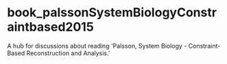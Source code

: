 # book_palssonSystemBiologyConstraintbased2015
A hub for discussions about reading 'Palsson, System Biology - Constraint-Based Reconstruction and Analysis.'
